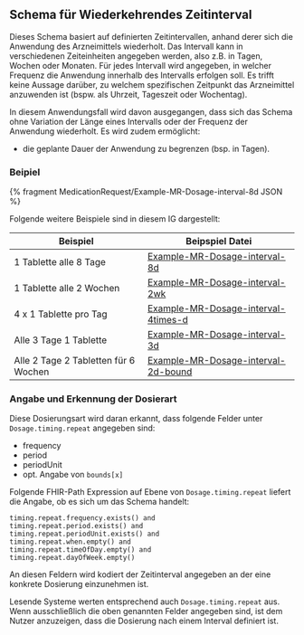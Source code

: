 ## Schema für Wiederkehrendes Zeitinterval

Dieses Schema basiert auf definierten Zeitintervallen, anhand derer sich die Anwendung des Arzneimittels wiederholt. Das Intervall kann in verschiedenen Zeiteinheiten angegeben werden, also z.B. in Tagen, Wochen oder Monaten. Für jedes Intervall wird angegeben, in welcher Frequenz die Anwendung innerhalb des Intervalls erfolgen soll. Es trifft  keine Aussage darüber, zu welchem spezifischen Zeitpunkt das Arzneimittel anzuwenden ist (bspw. als Uhrzeit, Tageszeit oder Wochentag). 

In diesem Anwendungsfall wird davon ausgegangen, dass sich das Schema ohne Variation der Länge eines Intervalls oder der Frequenz der Anwendung wiederholt. Es wird zudem ermöglicht:

- die geplante Dauer der Anwendung zu begrenzen (bsp. in Tagen). 

### Beipiel

{% fragment MedicationRequest/Example-MR-Dosage-interval-8d JSON %}

Folgende weitere Beispiele sind in diesem IG dargestellt:

| Beispiel    | Beipspiel Datei |
| -------- | ------- |
| 1 Tablette alle 8 Tage  | [Example-MR-Dosage-interval-8d](./MedicationRequest-Example-MR-Dosage-interval-8d.html)    |  |
| 1 Tablette alle 2 Wochen  | [Example-MR-Dosage-interval-2wk](./MedicationRequest-Example-MR-Dosage-interval-2wk.html)    |
| 4 x 1 Tablette pro Tag  | [Example-MR-Dosage-interval-4times-d](./MedicationRequest-Example-MR-Dosage-interval-4times-d.html)    |
| Alle 3 Tage 1 Tablette  | [Example-MR-Dosage-interval-3d](./MedicationRequest-Example-MR-Dosage-interval-3d.html)    |
| Alle 2 Tage 2 Tabletten für 6 Wochen  | [Example-MR-Dosage-interval-2d-bound](./MedicationRequest-Example-MR-Dosage-interval-2d-bound.html)    |

### Angabe und Erkennung der Dosierart

Diese Dosierungsart wird daran erkannt, dass folgende Felder unter `Dosage.timing.repeat` angegeben sind:

- frequency
- period
- periodUnit
- opt. Angabe von `bounds[x]`

Folgende FHIR-Path Expression auf Ebene von `Dosage.timing.repeat` liefert die Angabe, ob es sich um das Schema handelt: 

```
timing.repeat.frequency.exists() and
timing.repeat.period.exists() and
timing.repeat.periodUnit.exists() and
timing.repeat.when.empty() and
timing.repeat.timeOfDay.empty() and
timing.repeat.dayOfWeek.empty()
```

An diesen Feldern wird kodiert der Zeitinterval angegeben an der eine konkrete Dosierung einzunehmen ist.

Lesende Systeme werten entsprechend auch `Dosage.timing.repeat` aus. Wenn ausschließlich die oben genannten Felder angegeben sind, ist dem Nutzer anzuzeigen, dass die Dosierung nach einem Interval definiert ist.
